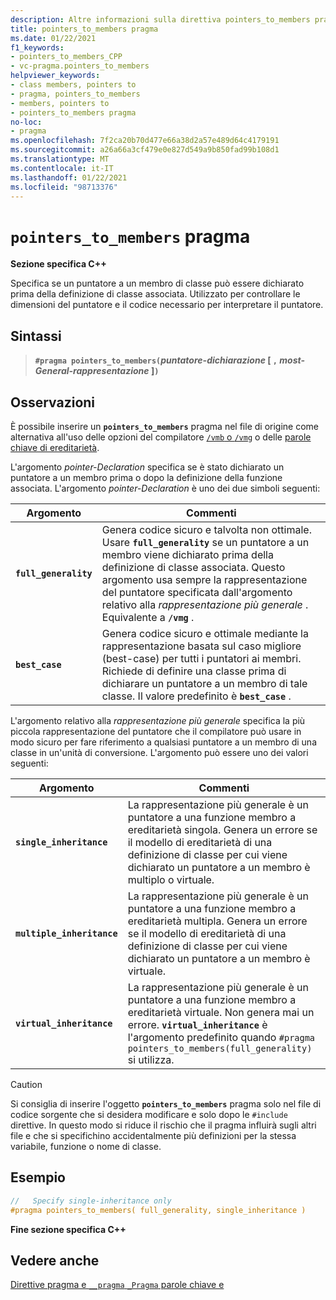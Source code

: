 ```yaml
---
description: Altre informazioni sulla direttiva pointers_to_members pragma in Microsoft C/C++
title: pointers_to_members pragma
ms.date: 01/22/2021
f1_keywords:
- pointers_to_members_CPP
- vc-pragma.pointers_to_members
helpviewer_keywords:
- class members, pointers to
- pragma, pointers_to_members
- members, pointers to
- pointers_to_members pragma
no-loc:
- pragma
ms.openlocfilehash: 7f2ca20b70d477e66a38d2a57e489d64c4179191
ms.sourcegitcommit: a26a66a3cf479e0e827d549a9b850fad99b108d1
ms.translationtype: MT
ms.contentlocale: it-IT
ms.lasthandoff: 01/22/2021
ms.locfileid: "98713376"
---
```

# <a name="pointers_to_members-no-locpragma"></a>`pointers_to_members` pragma

**Sezione specifica C++**

Specifica se un puntatore a un membro di classe può essere dichiarato prima della definizione di classe associata. Utilizzato per controllare le dimensioni del puntatore e il codice necessario per interpretare il puntatore.

## <a name="syntax"></a>Sintassi

> **`#pragma pointers_to_members(`***puntatore-dichiarazione* [ **`,`** *most-General-rappresentazione* ]**`)`**

## <a name="remarks"></a>Osservazioni

È possibile inserire un **`pointers_to_members`** pragma nel file di origine come alternativa all'uso delle opzioni del compilatore [ `/vmb` o `/vmg`](../build/reference/vmb-vmg-representation-method.md) o delle [parole chiave di ereditarietà](../cpp/inheritance-keywords.md).

L'argomento *pointer-Declaration* specifica se è stato dichiarato un puntatore a un membro prima o dopo la definizione della funzione associata. L'argomento *pointer-Declaration* è uno dei due simboli seguenti:

| Argomento | Commenti |
|--------------|--------------|
| **`full_generality`** | Genera codice sicuro e talvolta non ottimale. Usare **`full_generality`** se un puntatore a un membro viene dichiarato prima della definizione di classe associata. Questo argomento usa sempre la rappresentazione del puntatore specificata dall'argomento relativo alla *rappresentazione più generale* . Equivalente a **`/vmg`** . |
| **`best_case`** | Genera codice sicuro e ottimale mediante la rappresentazione basata sul caso migliore (best-case) per tutti i puntatori ai membri. Richiede di definire una classe prima di dichiarare un puntatore a un membro di tale classe. Il valore predefinito è **`best_case`** . |

L'argomento relativo alla *rappresentazione più generale* specifica la più piccola rappresentazione del puntatore che il compilatore può usare in modo sicuro per fare riferimento a qualsiasi puntatore a un membro di una classe in un'unità di conversione. L'argomento può essere uno dei valori seguenti:

| Argomento | Commenti |
|--------------|--------------|
| **`single_inheritance`** | La rappresentazione più generale è un puntatore a una funzione membro a ereditarietà singola. Genera un errore se il modello di ereditarietà di una definizione di classe per cui viene dichiarato un puntatore a un membro è multiplo o virtuale. |
| **`multiple_inheritance`** | La rappresentazione più generale è un puntatore a una funzione membro a ereditarietà multipla. Genera un errore se il modello di ereditarietà di una definizione di classe per cui viene dichiarato un puntatore a un membro è virtuale. |
| **`virtual_inheritance`** | La rappresentazione più generale è un puntatore a una funzione membro a ereditarietà virtuale. Non genera mai un errore. **`virtual_inheritance`** è l'argomento predefinito quando `#pragma pointers_to_members(full_generality)` si utilizza. |

> [!CAUTION]
> Si consiglia di inserire l'oggetto **`pointers_to_members`** pragma solo nel file di codice sorgente che si desidera modificare e solo dopo le `#include` direttive. In questo modo si riduce il rischio che il pragma influirà sugli altri file e che si specifichino accidentalmente più definizioni per la stessa variabile, funzione o nome di classe.

## <a name="example"></a>Esempio

```cpp
//   Specify single-inheritance only
#pragma pointers_to_members( full_generality, single_inheritance )
```

**Fine sezione specifica C++**

## <a name="see-also"></a>Vedere anche

[Direttive pragma e `__pragma` `_Pragma` parole chiave e](./pragma-directives-and-the-pragma-keyword.md)
